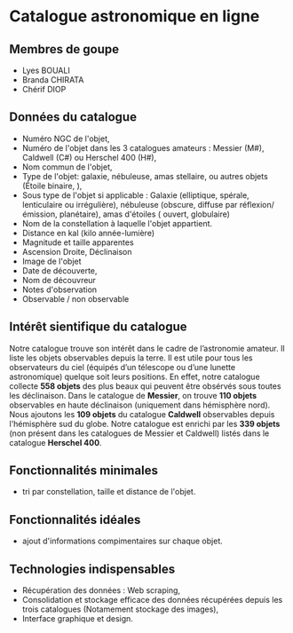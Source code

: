 # Catalogue astronomique en ligne

## Membres de goupe
- Lyes BOUALI
- Branda CHIRATA
- Chérif DIOP

## Données du catalogue
- Numéro NGC de l'objet,
- Numéro de l'objet dans les 3 catalogues amateurs : Messier (M#), Caldwell (C#) ou Herschel 400 (H#),
- Nom commun de l'objet,
- Type de l'objet: galaxie, nébuleuse, amas stellaire, ou autres objets (Étoile binaire, ), 
- Sous type de l'objet si applicable : Galaxie (elliptique, spérale, lenticulaire ou irrégulière), nébuleuse (obscure, diffuse par réflexion/émission, planétaire), amas d'étoiles ( ouvert, globulaire)
- Nom de la constellation à laquelle l'objet appartient.
- Distance en kal (kilo année-lumière)
- Magnitude et taille apparentes
- Ascension Droite, Déclinaison
- Image de l'objet
- Date de découverte,
- Nom de découvreur
- Notes d'observation
- Observable / non observable

## Intérêt sientifique du catalogue
Notre catalogue trouve son intérêt dans le cadre de l’astronomie amateur. Il liste les objets observables depuis la terre. Il est utile pour tous les observateurs du ciel (équipés d’un télescope ou d’une lunette astronomique) quelque soit leurs positions. En effet, notre catalogue collecte **558 objets** des plus beaux qui peuvent être obsérvés sous toutes les déclinaison.
Dans le catalogue de **Messier**, on trouve **110 objets** observables en haute déclinaison (uniquement dans hémisphère nord). Nous ajoutons les **109 objets** du catalogue **Caldwell** observables depuis l'hémisphère sud du globe. Notre catalogue est enrichi par les **339 objets** (non présent dans les catalogues de Messier et Caldwell) listés dans le catalogue **Herschel 400**.

## Fonctionnalités minimales
- tri par constellation, taille et distance de l'objet.

## Fonctionnalités idéales
- ajout d'informations compimentaires sur chaque objet.

## Technologies indispensables 
- Récupération des données : Web scraping, 
- Consolidation et stockage efficace des données récupérées depuis les trois catalogues (Notamement stockage des images),
- Interface graphique et design.